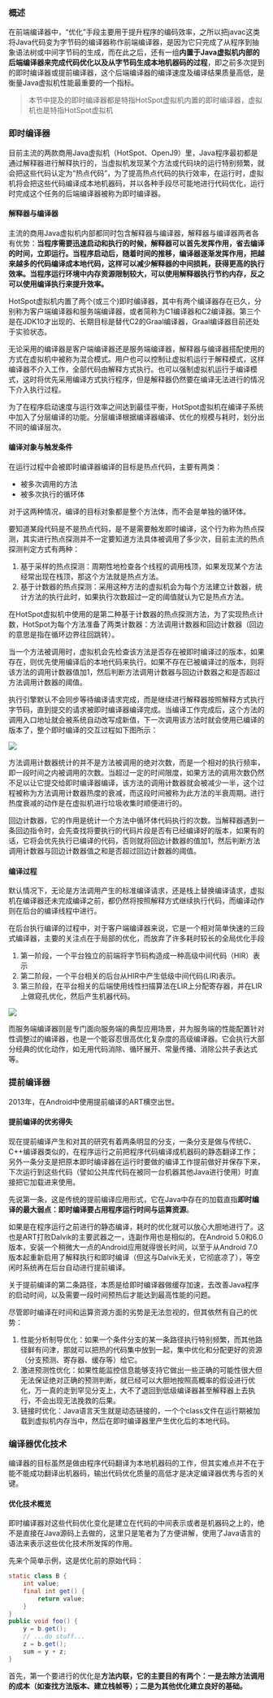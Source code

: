 
### 概述

在前端编译器中，“优化”手段主要用于提升程序的编码效率，之所以把javac这类将Java代码变为字节码的编译器称作前端编译器，是因为它只完成了从程序到抽象语法树或中间字节码的生成，而在此之后，还有一组**内置于Java虚拟机内部的后端编译器来完成代码优化以及从字节码生成本地机器码的过程**，即之前多次提到的即时编译器或提前编译器，这个后端编译器的编译速度及编译结果质量高低，是衡量Java虚拟机性能最重要的一个指标。

> 本节中提及的即时编译器都是特指HotSpot虚拟机内置的即时编译器，虚拟机也是特指HotSpot虚拟机

### 即时编译器

目前主流的两款商用Java虚拟机（HotSpot、OpenJ9）里，Java程序最初都是通过解释器进行解释执行的，当虚拟机发现某个方法或代码块的运行特别频繁，就会把这些代码认定为“热点代码”，为了提高热点代码的执行效率，在运行时，虚拟机将会把这些代码编译成本地机器码，并以各种手段尽可能地进行代码优化，运行时完成这个任务的后端编译器被称为即时编译器。

#### 解释器与编译器

主流的商用Java虚拟机内部都同时包含解释器与编译器，解释器与编译器两者各有优势：**当程序需要迅速启动和执行的时候，解释器可以首先发挥作用，省去编译的时间，立即运行。当程序启动后，随着时间的推移，编译器逐渐发挥作用，把越来越多的代码编译成本地代码，这样可以减少解释器的中间损耗，获得更高的执行效率。当程序运行环境中内存资源限制较大，可以使用解释器执行节约内存，反之可以使用编译执行来提升效率。**

HotSpot虚拟机内置了两个(或三个)即时编译器，其中有两个编译器存在已久，分别称为客户端编译器和服务端编译器，或者简称为C1编译器和C2编译器。第三个是在JDK10才出现的、长期目标是替代C2的Graal编译器，Graal编译器目前还处于实验状态。

无论采用的编译器是客户端编译器还是服务端编译器，解释器与编译器搭配使用的方式在虚拟机中被称为混合模式。用户也可以控制让虚拟机运行于解释模式，这样编译器不介入工作，全部代码由解释方式执行。也可以强制虚拟机运行于编译模式，这时将优先采用编译方式执行程序，但是解释器仍然要在编译无法进行的情况下介入执行过程。

为了在程序启动速度与运行效率之间达到最佳平衡，HotSpot虚拟机在编译子系统中加入了分层编译的功能。分层编译根据编译器编译、优化的规模与耗时，划分出不同的编译层次。

#### 编译对象与触发条件

在运行过程中会被即时编译器编译的目标是热点代码，主要有两类：

- 被多次调用的方法
- 被多次执行的循环体

对于这两种情况，编译的目标对象都是整个方法体，而不会是单独的循环体。

要知道某段代码是不是热点代码，是不是需要触发即时编译，这个行为称为热点探测，其实进行热点探测并不一定要知道方法具体被调用了多少次，目前主流的热点探测判定方式有两种：

1. 基于采样的热点探测：周期性地检查各个线程的调用栈顶，如果发现某个方法经常出现在栈顶，那这个方法就是热点方法。
2. 基于计数器的热点探测：采用这种方法的虚拟机会为每个方法建立计数器，统计方法的执行此时，如果执行次数超过一定的阈值就认为它是热点方法。

在HotSpot虚拟机中使用的是第二种基于计数器的热点探测方法，为了实现热点计数，HotSpot为每个方法准备了两类计数器：方法调用计数器和回边计数器（回边的意思是指在循环边界往回跳转）。

当一个方法被调用时，虚拟机会先检查该方法是否存在被即时编译过的版本，如果存在，则优先使用编译后的本地代码来执行。如果不存在已被编译过的版本，则将该方法的调用计数器值加1，然后判断方法调用计数器与回边计数器之和是否超过方法调用计数器的阈值。

执行引擎默认不会同步等待编译请求完成，而是继续进行解释器按照解释方式执行字节码，直到提交的请求被即时编译器编译完成。当编译工作完成后，这个方法的调用入口地址就会被系统自动改写成新值，下一次调用该方法时就会使用已编译的版本了，整个即时编译的交互过程如下图所示：

![](https://raw.githubusercontent.com/xfhy/Android-Notes/master/Images/%E6%96%B9%E6%B3%95%E8%B0%83%E7%94%A8%E8%AE%A1%E6%95%B0%E5%99%A8%E8%A7%A6%E5%8F%91%E5%8D%B3%E6%97%B6%E7%BC%96%E8%AF%91.png)

方法调用计数器统计的并不是方法被调用的绝对次数，而是一个相对的执行频率，即一段时间之内被调用的次数。当超过一定的时间限度，如果方法的调用次数仍然不足以让它提交给即时编译器编译，该方法的调用计数器就会被减少一半，这个过程被称为方法调用计数器热度的衰减，而这段时间被称为此方法的半衰周期。进行热度衰减的动作是在虚拟机进行垃圾收集时顺便进行的。

回边计数器，它的作用是统计一个方法中循环体代码执行的次数。当解释器遇到一条回边指令时，会先查找将要执行的代码片段是否有已经编译好的版本，如果有的话，它将会优先执行已编译的代码，否则就将回边计数器的值加1，然后判断方法调用计数器与回边计数器值之和是否超过回边计数器的阈值。

#### 编译过程

默认情况下，无论是方法调用产生的标准编译请求，还是栈上替换编译请求，虚拟机在编译器还未完成编译之前，都仍然将按照解释方式继续执行代码，而编译动作则在后台的编译线程中进行。

在后台执行编译的过程中，对于客户端编译器来说，它是一个相对简单快速的三段式编译器，主要的关注点在于局部的优化，而放弃了许多耗时较长的全局优化手段

1. 第一阶段，一个平台独立的前端将字节码构造成一种高级中间代码（HIR）表示
2. 第二阶段，一个平台相关的后台从HIR中产生低级中间代码(LIR)表示。
3. 第三阶段，在平台相关的后端使用线性扫描算法在LIR上分配寄存器，并在LIR上做窥孔优化，然后产生机器代码。

![](https://raw.githubusercontent.com/xfhy/Android-Notes/master/Images/Client_Compiler%E6%9E%B6%E6%9E%84.png)

而服务端编译器则是专门面向服务端的典型应用场景，并为服务端的性能配置针对性调整过的编译器，也是一个能容忍很高优化复杂度的高级编译器。它会执行大部分经典的优化动作，如无用代码消除、循环展开、常量传播、消除公共子表达式等。

### 提前编译器

2013年，在Android中使用提前编译的ART横空出世。

#### 提前编译的优劣得失

现在提前编译产生和对其的研究有着两条明显的分支，一条分支是做与传统C、C++编译器类似的，在程序运行之前把程序代码编译成机器码的静态翻译工作；另外一条分支是把原本即时编译器在运行时要做的编译工作提前做好并保存下来，下次运行到这些代码（譬如公共库代码在被同一台机器其他Java进行使用）时直接把它加载进来使用。

先说第一条，这是传统的提前编译应用形式，它在Java中存在的加载直指**即时编译的最大弱点：即时编译要占用程序运行时间与运算资源**。

如果是在程序运行之前进行的静态编译，耗时的优化就可以放心大胆地进行了。这也是ART打败Dalvik的主要武器之一，连副作用也是相似的。在Android 5.0和6.0版本，安装一个稍微大一点的Android应用就得很长时间，以至于从Android 7.0版本起重新启用了解释执行和即时编译（但这与Dalvik无关，它彻底凉了），等空闲时系统再在后台自动进行提前编译。

关于提前编译的第二条路径，本质是给即时编译器做缓存加速，去改善Java程序的启动时间，以及需要一段时间预热后才能达到最高性能的问题。

尽管即时编译在时间和运算资源方面的劣势是无法忽视的，但其依然有自己的优势：

1. 性能分析制导优化：如果一个条件分支的某一条路径执行特别频繁，而其他路径鲜有问津，那就可以把热的代码集中放到一起，集中优化和分配更好的资源（分支预测、寄存器、缓存等）给它。
2. 激进预测性优化：如果性能监控信息能够支持它做出一些正确的可能性很大但无法保证绝对正确的预测判断，就已经可以大胆地按照高概率的假设进行优化，万一真的走到罕见分支上，大不了退回到低级编译器甚至解释器上去执行，不会出现无法挽救的后果。
3. 链接时优化：Java语言天生就是动态链接的，一个个class文件在运行期被加载到虚拟机内存当中，然后在即时编译器里产生优化后的本地代码。

### 编译器优化技术

编译器的目标虽然是做由程序代码翻译为本地机器码的工作，但其实难点并不在于能不能成功翻译出机器码，输出代码优化质量的高低才是决定编译器优秀与否的关键。

#### 优化技术概览

即时编译器对这些代码优化变化是建立在代码的中间表示或者是机器码之上的，绝不是直接在Java源码上去做的，这里只是笔者为了方便讲解，使用了Java语言的语法来表示这些优化技术所发挥的作用。

先来个简单示例，这是优化前的原始代码：

```java
static class B {
    int value;
    final int get() { 
        return value;
    } 
}
public void foo() { 
    y = b.get();
    // ...do stuff... 
    z = b.get();
    sum = y + z;
}
```

首先，第一个要进行的优化是**方法内联，它的主要目的有两个：一是去除方法调用的成本（如查找方法版本、建立栈帧等）；二是为其他优化建立良好的基础。**